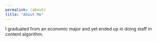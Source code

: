 ```yaml
---
permalink: /about/
title: "About Me"
---
```


I graduated from an economic major and yet ended up in doing staff in content algorithm. 

